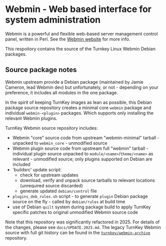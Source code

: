 Webmin - Web based interface for system administration
======================================================

Webmin is a powerful and flexible web-based server management control panel,
written in Perl. See the [Webmin website][0] for more info.

This respoitory contains the source of the Turnkey Linux Webmin Debian
packages.

Source package notes
--------------------

Webmin upstream provide a Debian package (maintained by Jamie Cameron, lead
Webmin dev) but unfortunately, or not - depending on your preference, it
includes all modules in the one package.

In the spirit of keeping TurnKey images as lean as possible, this Debian
package source repository creates a minimal core `webmin` package and
individual `webmin-<plugin>` packages. Which supports only installing the
relevant Webmin plugins.

TurnKey Webmin source repository includes:
- Webmin "core" source code from upstream "webmin-minimal" tarball - unpacked
  to `webmin_core` - unmodified source
- Webmin plugin source code from upstream full "webmin" tarball - individual
  plugin source unpacked to `module/<name>`/`theme/<name>` as relevant -
  unmodified source; only plugins supported on Debian are included
- 'buildsrc' update script:
    - check for upstream updates
    - download, verify and unpack source tarballs to relevant locations
      (unrequired source discarded)
    - generate updated `debian/control` file
- `plugins_deb_rules.sh` script - to generate `plugin` Debian package source
  on the fly - called by `debian/rules` at build time
- use of Debian `quilt` system during package build to apply TurnKey specific
  patches to original unmodified Webmin source code

Note that this repository was significantly refactored in 2025. For details of
the changes, please see `docs/UPDATE.2025.md`. The legacy TurnKey Webmin source
with full git history can be found in the [`turnkey/webmin-archive`][1]
repository.

[0]: https://webmin.com/
[1]: https://github.com/turnkeylinux/webmin-archive
